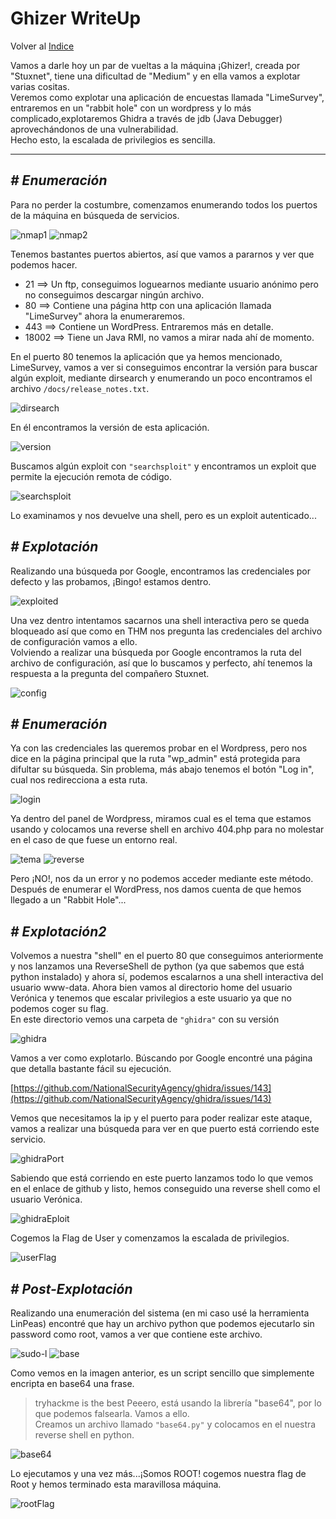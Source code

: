 # Ghizer WriteUp
Volver al [Indice](README.md)

Vamos a darle hoy un par de vueltas a la máquina ¡Ghizer!, creada por "Stuxnet", tiene una dificultad de "Medium" y en ella vamos a explotar varias cositas.  
Veremos como explotar una aplicación de encuestas llamada "LimeSurvey", entraremos en un "rabbit hole" con un wordpress y lo más complicado,explotaremos Ghidra a través de jdb (Java Debugger) aprovechándonos de una vulnerabilidad.  
Hecho esto, la escalada de privilegios es sencilla.

----------------------------------------------------------------------------------------------------------------------------------------------------------------------
## *# Enumeración*
Para no perder la costumbre, comenzamos enumerando todos los puertos de la máquina en búsqueda de servicios.

![nmap1](images/ghizer/nmap1.png)
![nmap2](images/ghizer/nmap2.png)

Tenemos bastantes puertos abiertos, así que vamos a pararnos y ver que podemos hacer.
* 21 ==> Un ftp, conseguimos loguearnos mediante usuario anónimo pero no conseguimos descargar ningún archivo.
* 80 ==> Contiene una página http con una aplicación llamada "LimeSurvey" ahora la enumeraremos.
* 443 ==> Contiene un WordPress. Entraremos más en detalle.
* 18002 ==> Tiene un Java RMI, no vamos a mirar nada ahí de momento.

En el puerto 80 tenemos la aplicación que ya hemos mencionado, LimeSurvey, vamos a ver si conseguimos encontrar la versión para buscar algún exploit, mediante dirsearch y enumerando un poco encontramos el archivo ```/docs/release_notes.txt```.

![dirsearch](images/ghizer/dirsearch.png)

En él encontramos la versión de esta aplicación.

![version](images/ghizer/version.png)

Buscamos algún exploit con ```"searchsploit"``` y encontramos un exploit que permite la ejecución remota de código.

![searchsploit](images/ghizer/exploit.png)

Lo examinamos y nos devuelve una shell, pero es un exploit autenticado...

## *# Explotación*
Realizando una búsqueda por Google, encontramos las credenciales por defecto y las probamos, ¡Bingo! estamos dentro.

![exploited](images/ghizer/exploited.png)

Una vez dentro intentamos sacarnos una shell interactiva pero se queda bloqueado así que como en THM nos pregunta las credenciales del archivo de configuración vamos a ello.  
Volviendo a realizar una búsqueda por Google encontramos la ruta del archivo de configuración, así que lo buscamos y perfecto, ahí tenemos la respuesta a la pregunta del compañero Stuxnet.

![config](images/ghizer/configCredentials.png)

## *# Enumeración*
Ya con las credenciales las queremos probar en el Wordpress, pero nos dice en la página principal que la ruta "wp_admin" está protegida para difultar su búsqueda. Sin problema, más abajo tenemos el botón "Log in", cual nos redirecciona a esta ruta.  

![login](images/ghizer/wordpressLogin.png)

Ya dentro del panel de Wordpress, miramos cual es el tema que estamos usando y colocamos una reverse shell en archivo 404.php para no molestar en el caso de que fuese un entorno real.

![tema](images/ghizer/wordpressTheme.png)
![reverse](images/ghizer/reverseWordpress.png)

Pero ¡NO!, nos da un error y no podemos acceder mediante este método. Después de enumerar el WordPress, nos damos cuenta de que hemos llegado a un "Rabbit Hole"...  

## *# Explotación2*
Volvemos a nuestra "shell" en el puerto 80 que conseguimos anteriormente y nos lanzamos una ReverseShell de python (ya que sabemos que está python instalado) y ahora sí, podemos escalarnos a una shell interactiva del usuario www-data. Ahora bien vamos al directorio home del usuario Verónica y tenemos que escalar privilegios a este usuario ya que no podemos coger su flag.  
En este directorio vemos una carpeta de ```"ghidra"``` con su versión

![ghidra](images/ghizer/ghidra.png)

Vamos a ver como explotarlo. Búscando por Google encontré una página que detalla bastante fácil su ejecución.

[https://github.com/NationalSecurityAgency/ghidra/issues/143](https://github.com/NationalSecurityAgency/ghidra/issues/143)

Vemos que necesitamos la ip y el puerto para poder realizar este ataque, vamos a realizar una búsqueda para ver en que puerto está corriendo este servicio.

![ghidraPort](images/ghizer/ghidraPort.png)

Sabiendo que está corriendo en este puerto lanzamos todo lo que vemos en el enlace de github y listo, hemos conseguido una reverse shell como el usuario Verónica.

![ghidraEploit](images/ghizer/ghidraExploit.png)

Cogemos la Flag de User y comenzamos la escalada de privilegios.

![userFlag](images/ghizer/userFlag.png)

## *# Post-Explotación*
Realizando una enumeración del sistema (en mi caso usé la herramienta LinPeas) encontré que hay un archivo python que podemos ejecutarlo sin password como root, vamos a ver que contiene este archivo.

![sudo-l](images/ghizer/sudo-l.png)
![base](images/ghizer/base.py.png)

Como vemos en la imagen anterior, es un script sencillo que simplemente encripta en base64 una frase.
> tryhackme is the best
Peeero, está usando la librería "base64", por lo que podemos falsearla. Vamos a ello.  
Creamos un archivo llamado ```"base64.py"``` y colocamos en el nuestra reverse shell en python.

![base64](images/ghizer/base64.py.png)

Lo ejecutamos y una vez más...¡Somos ROOT! cogemos nuestra flag de Root y hemos terminado esta maravillosa máquina.

![rootFlag](images/ghizer/rootFlag.png)
